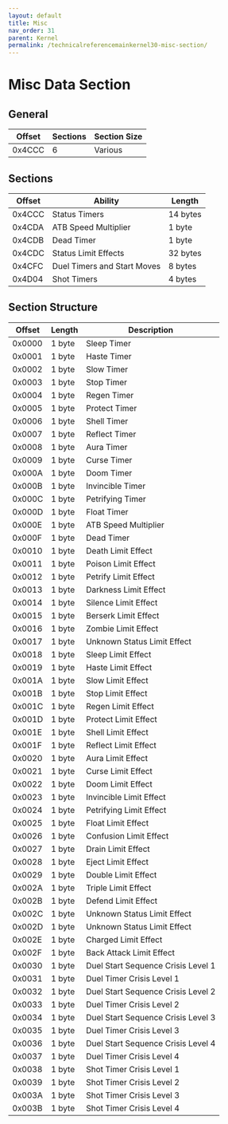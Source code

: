 ```yaml
---
layout: default
title: Misc
nav_order: 31
parent: Kernel
permalink: /technicalreferencemainkernel30-misc-section/
---
```


# Misc Data Section

## General

| Offset | Sections | Section Size |
|--------|----------|--------------|
| 0x4CCC | 6        | Various      |


## Sections

| Offset | Ability                     | Length   |
|--------|-----------------------------|----------|
| 0x4CCC | Status Timers               | 14 bytes |
| 0x4CDA | ATB Speed Multiplier        | 1 byte   |
| 0x4CDB | Dead Timer                  | 1 byte   |
| 0x4CDC | Status Limit Effects        | 32 bytes |
| 0x4CFC | Duel Timers and Start Moves | 8 bytes  |
| 0x4D04 | Shot Timers                 | 4 bytes  |


## Section Structure

| Offset | Length | Description                        |
|--------|--------|------------------------------------|
| 0x0000 | 1 byte | Sleep Timer                        |
| 0x0001 | 1 byte | Haste Timer                        |
| 0x0002 | 1 byte | Slow  Timer                        |
| 0x0003 | 1 byte | Stop Timer                         |
| 0x0004 | 1 byte | Regen Timer                        |
| 0x0005 | 1 byte | Protect Timer                      |
| 0x0006 | 1 byte | Shell Timer                        |
| 0x0007 | 1 byte | Reflect Timer                      |
| 0x0008 | 1 byte | Aura Timer                         |
| 0x0009 | 1 byte | Curse Timer                        |
| 0x000A | 1 byte | Doom Timer                         |
| 0x000B | 1 byte | Invincible Timer                   |
| 0x000C | 1 byte | Petrifying Timer                   |
| 0x000D | 1 byte | Float Timer                        |
| 0x000E | 1 byte | ATB Speed Multiplier               |
| 0x000F | 1 byte | Dead Timer                         |
| 0x0010 | 1 byte | Death Limit Effect                 |
| 0x0011 | 1 byte | Poison Limit Effect                |
| 0x0012 | 1 byte | Petrify Limit Effect               |
| 0x0013 | 1 byte | Darkness Limit Effect              |
| 0x0014 | 1 byte | Silence Limit Effect               |
| 0x0015 | 1 byte | Berserk Limit Effect               |
| 0x0016 | 1 byte | Zombie Limit Effect                |
| 0x0017 | 1 byte | Unknown Status Limit Effect        |
| 0x0018 | 1 byte | Sleep Limit Effect                 |
| 0x0019 | 1 byte | Haste Limit Effect                 |
| 0x001A | 1 byte | Slow Limit Effect                  |
| 0x001B | 1 byte | Stop Limit Effect                  |
| 0x001C | 1 byte | Regen Limit Effect                 |
| 0x001D | 1 byte | Protect Limit Effect               |
| 0x001E | 1 byte | Shell Limit Effect                 |
| 0x001F | 1 byte | Reflect Limit Effect               |
| 0x0020 | 1 byte | Aura Limit Effect                  |
| 0x0021 | 1 byte | Curse Limit Effect                 |
| 0x0022 | 1 byte | Doom Limit Effect                  |
| 0x0023 | 1 byte | Invincible Limit Effect            |
| 0x0024 | 1 byte | Petrifying Limit Effect            |
| 0x0025 | 1 byte | Float Limit Effect                 |
| 0x0026 | 1 byte | Confusion Limit Effect             |
| 0x0027 | 1 byte | Drain Limit Effect                 |
| 0x0028 | 1 byte | Eject Limit Effect                 |
| 0x0029 | 1 byte | Double Limit Effect                |
| 0x002A | 1 byte | Triple Limit Effect                |
| 0x002B | 1 byte | Defend Limit Effect                |
| 0x002C | 1 byte | Unknown Status Limit Effect        |
| 0x002D | 1 byte | Unknown Status Limit Effect        |
| 0x002E | 1 byte | Charged Limit Effect               |
| 0x002F | 1 byte | Back Attack Limit Effect           |
| 0x0030 | 1 byte | Duel Start Sequence Crisis Level 1 |
| 0x0031 | 1 byte | Duel Timer Crisis Level 1          |
| 0x0032 | 1 byte | Duel Start Sequence Crisis Level 2 |
| 0x0033 | 1 byte | Duel Timer Crisis Level 2          |
| 0x0034 | 1 byte | Duel Start Sequence Crisis Level 3 |
| 0x0035 | 1 byte | Duel Timer Crisis Level 3          |
| 0x0036 | 1 byte | Duel Start Sequence Crisis Level 4 |
| 0x0037 | 1 byte | Duel Timer Crisis Level 4          |
| 0x0038 | 1 byte | Shot Timer Crisis Level 1          |
| 0x0039 | 1 byte | Shot Timer Crisis Level 2          |
| 0x003A | 1 byte | Shot Timer Crisis Level 3          |
| 0x003B | 1 byte | Shot Timer Crisis Level 4          |